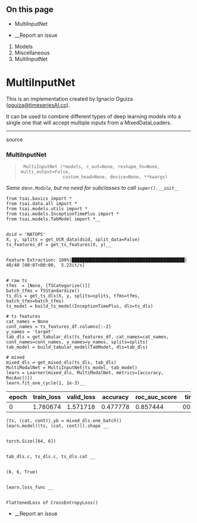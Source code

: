 ## On this page

  * MultiInputNet



  * __Report an issue



  1. Models
  2. Miscellaneous
  3. MultiInputNet



# MultiInputNet

This is an implementation created by Ignacio Oguiza (oguiza@timeseriesAI.co).

It can be used to combine different types of deep learning models into a single one that will accept multiple inputs from a MixedDataLoaders.

* * *

source

### MultiInputNet

> 
>      MultiInputNet (*models, c_out=None, reshape_fn=None, multi_output=False,
>                     custom_head=None, device=None, **kwargs)

_Same as`nn.Module`, but no need for subclasses to call `super().__init__`_
    
    
    from tsai.basics import *
    from tsai.data.all import *
    from tsai.models.utils import *
    from tsai.models.InceptionTimePlus import *
    from tsai.models.TabModel import *__
    
    
    dsid = 'NATOPS'
    X, y, splits = get_UCR_data(dsid, split_data=False)
    ts_features_df = get_ts_features(X, y)__
    
    
    Feature Extraction: 100%|███████████████████████████████████████████| 40/40 [00:07<00:00,  5.23it/s]
    
    
    # raw ts
    tfms  = [None, [TSCategorize()]]
    batch_tfms = TSStandardize()
    ts_dls = get_ts_dls(X, y, splits=splits, tfms=tfms, batch_tfms=batch_tfms)
    ts_model = build_ts_model(InceptionTimePlus, dls=ts_dls)
    
    # ts features
    cat_names = None
    cont_names = ts_features_df.columns[:-2]
    y_names = 'target'
    tab_dls = get_tabular_dls(ts_features_df, cat_names=cat_names, cont_names=cont_names, y_names=y_names, splits=splits)
    tab_model = build_tabular_model(TabModel, dls=tab_dls)
    
    # mixed
    mixed_dls = get_mixed_dls(ts_dls, tab_dls)
    MultiModalNet = MultiInputNet(ts_model, tab_model)
    learn = Learner(mixed_dls, MultiModalNet, metrics=[accuracy, RocAuc()])
    learn.fit_one_cycle(1, 1e-3)__

epoch | train_loss | valid_loss | accuracy | roc_auc_score | time  
---|---|---|---|---|---  
0 | 1.780674 | 1.571718 | 0.477778 | 0.857444 | 00:05  
      
    
    (ts, (cat, cont)),yb = mixed_dls.one_batch()
    learn.model((ts, (cat, cont))).shape __
    
    
    torch.Size([64, 6])
    
    
    tab_dls.c, ts_dls.c, ts_dls.cat __
    
    
    (6, 6, True)
    
    
    learn.loss_func __
    
    
    FlattenedLoss of CrossEntropyLoss()

  * __Report an issue


